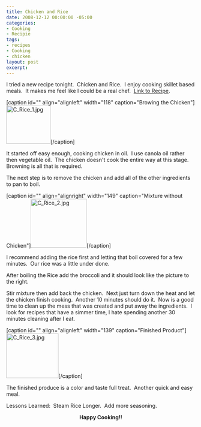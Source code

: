 ```yaml
---
title: Chicken and Rice
date: 2008-12-12 00:00:00 -05:00
categories:
- Cooking
- Recipie
tags:
- recipes
- Cooking
- chicken
layout: post
excerpt: 
---
```


I tried a new recipe tonight.&nbsp; Chicken and Rice.&nbsp; I enjoy cooking skillet based meals.&nbsp; It makes me feel like I could be a real chef.&nbsp; <a href="http://techcook.s3.amazonaws.com/Chicken and Rice.jpg" target="_blank">Link to Recipe</a>.

[caption id="" align="alignleft" width="118" caption="Browing the Chicken"]<a href="http://techcook.s3.amazonaws.com/C_Rice_1.jpg" target="_blank"><img class="s3-img" style="border: 0pt none;" src="http://techcook.s3.amazonaws.com/C_Rice_1.jpg" border="0" alt="C_Rice_1.jpg" width="118" height="102" /></a>[/caption]

It started off easy enough, cooking chicken in oil.&nbsp; I use canola oil rather then vegetable oil.&nbsp; The chicken doesn't cook the entire way at this stage.&nbsp; Browning is all that is required.

The next step is to remove the chicken and add all of the other ingredients to pan to boil.

[caption id="" align="alignright" width="149" caption="Mixture without Chicken"]<a href="http://techcook.s3.amazonaws.com/C_Rice_2.jpg"><img class="s3-img" style="border: 0pt none;" title="Mixture without Chicken" src="http://techcook.s3.amazonaws.com/C_Rice_2.jpg" border="0" alt="C_Rice_2.jpg" width="149" height="130" /></a>[/caption]

I recommend adding the rice first and letting that boil covered for a few minutes.&nbsp; Our rice was a little under done.

After boiling the Rice add the broccoli and it should look like the picture to the right.

Stir mixture then add back the chicken.&nbsp; Next just turn down the heat and let the chicken finish cooking.&nbsp; Another 10 minutes should do it.&nbsp; Now is a good time to clean up the mess that was created and put away the ingredients.&nbsp; I look for recipes that have a simmer time, I hate spending another 30 minutes cleaning after I eat.

[caption id="" align="alignleft" width="139" caption="Finished Product"]<a href="http://techcook.s3.amazonaws.com/C_Rice_3.jpg"><img class="s3-img" style="border: 0pt none;" title="Finished Product" src="http://techcook.s3.amazonaws.com/C_Rice_3.jpg" border="0" alt="C_Rice_3.jpg" width="139" height="119" /></a>[/caption]

The finished produce is a color and taste full treat.&nbsp; Another quick and easy meal.

Lessons Learned:&nbsp; Steam Rice Longer.&nbsp; Add more seasoning.
<p style="text-align: center;"><strong>Happy Cooking!!</strong></p>
